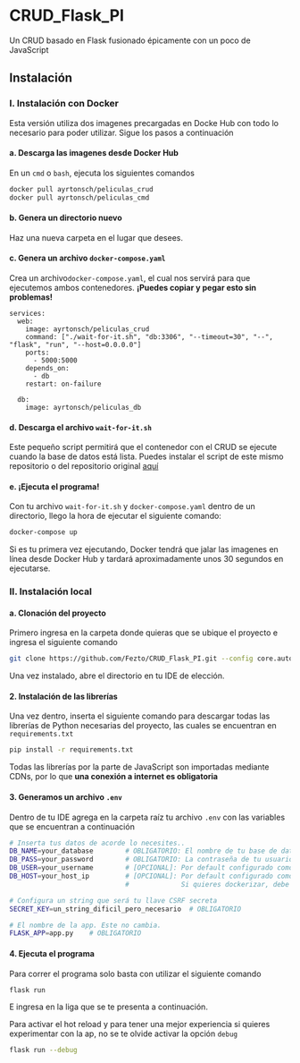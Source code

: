# CRUD_Flask_PI
 Un CRUD basado en Flask fusionado épicamente con un poco de JavaScript

## Instalación

### I. Instalación con Docker
Esta versión utiliza dos imagenes precargadas en Docke Hub con todo lo necesario para poder utilizar. Sigue los pasos a continuación 

#### a. Descarga las imagenes desde Docker Hub

En un ``cmd`` o ``bash``, ejecuta los siguientes comandos
```bash
docker pull ayrtonsch/peliculas_crud
docker pull ayrtonsch/peliculas_cmd
```

#### b. Genera un directorio nuevo
Haz una nueva carpeta en el lugar que desees.

#### c. Genera un archivo ``docker-compose.yaml``
Crea un archivo``docker-compose.yaml``, el cual nos servirá para que ejecutemos ambos contenedores. **¡Puedes copiar y pegar esto sin problemas!**

```
services:
  web:
    image: ayrtonsch/peliculas_crud
    command: ["./wait-for-it.sh", "db:3306", "--timeout=30", "--", "flask", "run", "--host=0.0.0.0"]
    ports:
      - 5000:5000
    depends_on:
      - db
    restart: on-failure

  db:
    image: ayrtonsch/peliculas_db
```

#### d. Descarga el archivo ``wait-for-it.sh``
Este pequeño script permitirá que el contenedor con el CRUD se ejecute cuando la base de datos está lista. Puedes instalar el script de este mismo repositorio o del repositorio original [aquí](https://github.com/vishnubob/wait-for-it)

#### e. ¡Ejecuta el programa!
Con tu archivo ``wait-for-it.sh`` y ``docker-compose.yaml`` dentro de un directorio, llego la hora de ejecutar el siguiente comando:
```bash
docker-compose up
```
Si es tu primera vez ejecutando, Docker tendrá que jalar las imagenes en línea desde Docker Hub y tardará aproximadamente unos 30 segundos en ejecutarse.


### II. Instalación local
#### a. Clonación del proyecto
Primero ingresa en la carpeta donde quieras que se ubique el proyecto e ingresa el siguiente comando
```bash
git clone https://github.com/Fezto/CRUD_Flask_PI.git --config core.autocrlf=input
```
Una vez instalado, abre el directorio en tu IDE de elección.

#### 2. Instalación de las librerías
Una vez dentro, inserta el siguiente comando para descargar todas las librerías de Python necesarias del proyecto, las cuales se encuentran en ``requirements.txt``
```bash
pip install -r requirements.txt
```
Todas las librerías por la parte de JavaScript son importadas mediante CDNs, por lo que **una conexión a internet es obligatoria**

#### 3. Generamos un archivo ``.env``
Dentro de tu IDE agrega en la carpeta raíz tu archivo ``.env`` con las variables que se encuentran a continuación
```bash
# Inserta tus datos de acorde lo necesites..
DB_NAME=your_database        # OBLIGATORIO: El nombre de tu base de datos
DB_PASS=your_password        # OBLIGATORIO: La contraseña de tu usuario
DB_USER=your_username        # [OPCIONAL]: Por default configurado como "root"
DB_HOST=your_host_ip         # [OPCIONAL]: Por default configurado como "localhost"
                             #             Si quieres dockerizar, debe ser "db"

# Configura un string que será tu llave CSRF secreta
SECRET_KEY=un_string_dificil_pero_necesario  # OBLIGATORIO

# El nombre de la app. Este no cambia.
FLASK_APP=app.py    # OBLIGATORIO

```

#### 4. Ejecuta el programa
Para correr el programa solo basta con utilizar el siguiente comando
```bash
flask run
```
E ingresa en la liga que se te presenta a continuación.

Para activar el hot reload y para tener una mejor experiencia si quieres experimentar con la ap, no se te olvide activar la opción ``debug``
```bash
flask run --debug
```